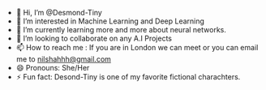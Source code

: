 - 👋 Hi, I’m @Desmond-Tiny
- 👀 I’m interested in Machine Learning and Deep Learning
- 🌱 I’m currently learning more and more about neural networks.
- 💞️ I’m looking to collaborate on any A.I Projects
- 📫 How to reach me : If you are in London we can meet or you can email me to nilshahhh@gmail.com
- 😄 Pronouns: She/Her
- ⚡ Fun fact: Desond-Tiny is one of my favorite fictional charachters.

<!---
Desmond-Tiny/Desmond-Tiny is a ✨ special ✨ repository because its `README.md` (this file) appears on your GitHub profile.
You can click the Preview link to take a look at your changes.
--->
